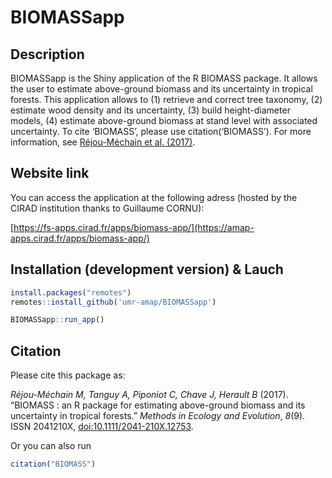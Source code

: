 # BIOMASSapp

## Description
BIOMASSapp is the Shiny application of the R BIOMASS package. It allows the user to estimate above-ground biomass and its uncertainty in tropical forests. This application  allows to (1) retrieve and correct tree taxonomy, (2) estimate wood density and its uncertainty, (3) build height-diameter models, (4) estimate above-ground biomass at stand level with associated uncertainty. To cite ‘BIOMASS’, please use citation(‘BIOMASS’). For more information, see [Réjou-Méchain et al. (2017)](https://besjournals.onlinelibrary.wiley.com/doi/10.1111/2041-210X.12753).

## Website link

You can access the application at the following adress (hosted by the CIRAD institution thanks to Guillaume CORNU): 

[https://fs-apps.cirad.fr/apps/biomass-app/](https://amap-apps.cirad.fr/apps/biomass-app/)


## Installation (development version) & Lauch

```r
install.packages("remotes")
remotes::install_github('umr-amap/BIOMASSapp')

BIOMASSapp::run_app()
```

## Citation

Please cite this package as:

*Réjou-Méchain M, Tanguy A, Piponiot C, Chave J, Herault B* (2017). “BIOMASS : an R package for estimating above-ground biomass and its uncertainty in tropical forests.” _Methods in Ecology and Evolution_, *8*(9). ISSN 2041210X, [doi:10.1111/2041-210X.12753](https://doi.org/10.1111/2041-210X.12753).

Or you can also run 

``` r
citation("BIOMASS")
```
